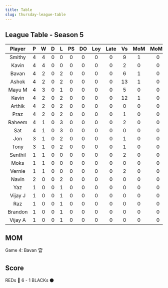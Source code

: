 ```yaml
---
title: Table
slug: thursday-league-table
---
```


## League Table - Season 5

**Player**|**P**|**W**|**D**|**L**|**PS**|**DO**|**Loy**|**Late**|**Vs**|**MoM**|**MoMS**|**Tot**|**Ave**
:-----:|:-----:|:-----:|:-----:|:-----:|:-----:|:-----:|:-----:|:-----:|:-----:|:-----:|:-----:|:-----:|:-----:
Smithy|4|4|0|0|0|0|0|0|9|1|0|19|4.75
Kavin|4|4|0|0|0|0|0|0|2|0|0|16|4
Bavan|4|2|0|2|0|0|0|0|6|1|0|13|3.25
Ashok|4|2|0|2|0|0|0|0|13|1|0|13|3.25
Mayu M|4|3|0|1|0|0|0|0|5|0|0|13|3.25
Kevin|4|2|0|2|0|0|0|0|12|1|0|13|3.25
Arthik|4|2|0|2|0|0|0|0|0|0|0|10|2.5
Praz|4|2|0|2|0|0|0|0|1|0|0|10|2.5
Raheem|4|1|0|3|0|0|0|0|2|0|0|7|1.75
Sat|4|1|0|3|0|0|0|0|0|0|0|7|1.75
Jon|3|1|0|2|0|0|0|0|1|0|0|6|2
Tony|3|1|0|2|0|0|0|0|1|0|0|6|2
Senthil|1|1|0|0|0|0|0|0|2|0|0|4|4
Moks|1|1|0|0|0|0|0|0|0|0|0|4|4
Vernie|1|1|0|0|0|0|0|0|2|0|0|4|4
Navin|2|0|0|2|0|0|0|0|0|0|0|2|1
Yaz|1|0|0|1|0|0|0|0|0|0|0|1|1
Vijay J|1|0|0|1|0|0|0|0|0|0|0|1|1
Raz|1|0|0|1|0|0|0|0|0|0|0|1|1
Brandon|1|0|0|1|0|0|0|0|0|0|0|1|1
Vijay A|1|0|0|1|0|0|0|0|0|0|0|1|1

## MOM 

Game 4: Bavan 🏆


## Score

REDs 🔴 6 - 1 BLACKs ⚫️


